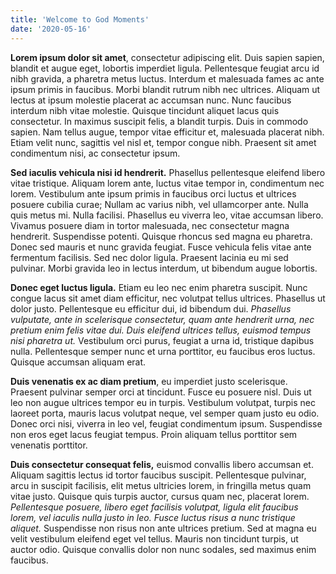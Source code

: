 ```yaml
---
title: 'Welcome to God Moments'
date: '2020-05-16'
---
```


**Lorem ipsum dolor sit amet**, consectetur adipiscing elit. Duis sapien sapien, blandit et augue eget, lobortis imperdiet ligula. Pellentesque feugiat arcu id nibh gravida, a pharetra metus luctus. Interdum et malesuada fames ac ante ipsum primis in faucibus. Morbi blandit rutrum nibh nec ultrices. Aliquam ut lectus at ipsum molestie placerat ac accumsan nunc. Nunc faucibus interdum nibh vitae molestie. Quisque tincidunt aliquet lacus quis consectetur. In maximus suscipit felis, a blandit turpis. Duis in commodo sapien. Nam tellus augue, tempor vitae efficitur et, malesuada placerat nibh. Etiam velit nunc, sagittis vel nisl et, tempor congue nibh. Praesent sit amet condimentum nisi, ac consectetur ipsum.

**Sed iaculis vehicula nisi id hendrerit.** Phasellus pellentesque eleifend libero vitae tristique. Aliquam lorem ante, luctus vitae tempor in, condimentum nec lorem. Vestibulum ante ipsum primis in faucibus orci luctus et ultrices posuere cubilia curae; Nullam ac varius nibh, vel ullamcorper ante. Nulla quis metus mi. Nulla facilisi. Phasellus eu viverra leo, vitae accumsan libero. Vivamus posuere diam in tortor malesuada, nec consectetur magna hendrerit. Suspendisse potenti. Quisque rhoncus sed magna eu pharetra. Donec sed mauris et nunc gravida feugiat. Fusce vehicula felis vitae ante fermentum facilisis. Sed nec dolor ligula. Praesent lacinia eu mi sed pulvinar. Morbi gravida leo in lectus interdum, ut bibendum augue lobortis.

**Donec eget luctus ligula.** Etiam eu leo nec enim pharetra suscipit. Nunc congue lacus sit amet diam efficitur, nec volutpat tellus ultrices. Phasellus ut dolor justo. Pellentesque eu efficitur dui, id bibendum dui. _Phasellus vulputate, ante in scelerisque consectetur, quam ante hendrerit urna, nec pretium enim felis vitae dui. Duis eleifend ultrices tellus, euismod tempus nisi pharetra ut._ Vestibulum orci purus, feugiat a urna id, tristique dapibus nulla. Pellentesque semper nunc et urna porttitor, eu faucibus eros luctus. Quisque accumsan aliquam erat.

**Duis venenatis ex ac diam pretium**, eu imperdiet justo scelerisque. Praesent pulvinar semper orci at tincidunt. Fusce eu posuere nisl. Duis ut leo non augue ultrices tempor eu in turpis. Vestibulum volutpat, turpis nec laoreet porta, mauris lacus volutpat neque, vel semper quam justo eu odio. Donec orci nisi, viverra in leo vel, feugiat condimentum ipsum. Suspendisse non eros eget lacus feugiat tempus. Proin aliquam tellus porttitor sem venenatis porttitor.

**Duis consectetur consequat felis,** euismod convallis libero accumsan et. Aliquam sagittis lectus id tortor faucibus suscipit. Pellentesque pulvinar, arcu in suscipit facilisis, elit metus ultricies lorem, in fringilla metus quam vitae justo. Quisque quis turpis auctor, cursus quam nec, placerat lorem. _Pellentesque posuere, libero eget facilisis volutpat, ligula elit faucibus lorem, vel iaculis nulla justo in leo. Fusce luctus risus a nunc tristique aliquet._ Suspendisse non risus non ante ultrices pretium. Sed at magna eu velit vestibulum eleifend eget vel tellus. Mauris non tincidunt turpis, ut auctor odio. Quisque convallis dolor non nunc sodales, sed maximus enim faucibus.